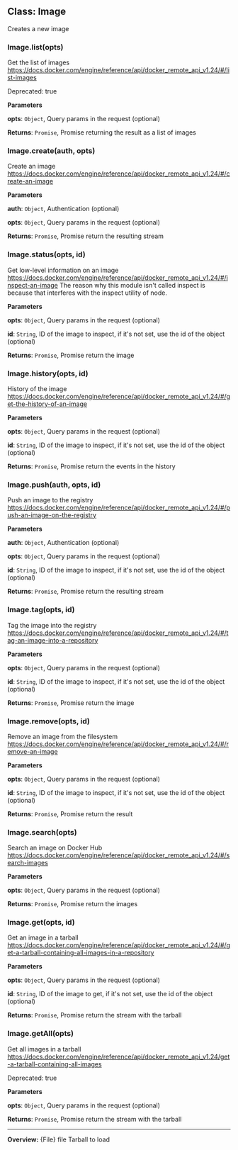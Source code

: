 ## Class: Image
Creates a new image

### Image.list(opts) 

Get the list of images
https://docs.docker.com/engine/reference/api/docker_remote_api_v1.24/#/list-images

Deprecated: true

**Parameters**

**opts**: `Object`, Query params in the request (optional)

**Returns**: `Promise`, Promise returning the result as a list of images

### Image.create(auth, opts) 

Create an image
https://docs.docker.com/engine/reference/api/docker_remote_api_v1.24/#/create-an-image

**Parameters**

**auth**: `Object`, Authentication (optional)

**opts**: `Object`, Query params in the request (optional)

**Returns**: `Promise`, Promise return the resulting stream

### Image.status(opts, id) 

Get low-level information on an image
https://docs.docker.com/engine/reference/api/docker_remote_api_v1.24/#/inspect-an-image
The reason why this module isn't called inspect is because that interferes with the inspect utility of node.

**Parameters**

**opts**: `Object`, Query params in the request (optional)

**id**: `String`, ID of the image to inspect, if it's not set, use the id of the object (optional)

**Returns**: `Promise`, Promise return the image

### Image.history(opts, id) 

History of the image
https://docs.docker.com/engine/reference/api/docker_remote_api_v1.24/#/get-the-history-of-an-image

**Parameters**

**opts**: `Object`, Query params in the request (optional)

**id**: `String`, ID of the image to inspect, if it's not set, use the id of the object (optional)

**Returns**: `Promise`, Promise return the events in the history

### Image.push(auth, opts, id) 

Push an image to the registry
https://docs.docker.com/engine/reference/api/docker_remote_api_v1.24/#/push-an-image-on-the-registry

**Parameters**

**auth**: `Object`, Authentication (optional)

**opts**: `Object`, Query params in the request (optional)

**id**: `String`, ID of the image to inspect, if it's not set, use the id of the object (optional)

**Returns**: `Promise`, Promise return the resulting stream

### Image.tag(opts, id) 

Tag the image into the registry
https://docs.docker.com/engine/reference/api/docker_remote_api_v1.24/#/tag-an-image-into-a-repository

**Parameters**

**opts**: `Object`, Query params in the request (optional)

**id**: `String`, ID of the image to inspect, if it's not set, use the id of the object (optional)

**Returns**: `Promise`, Promise return the image

### Image.remove(opts, id) 

Remove an image from the filesystem
https://docs.docker.com/engine/reference/api/docker_remote_api_v1.24/#/remove-an-image

**Parameters**

**opts**: `Object`, Query params in the request (optional)

**id**: `String`, ID of the image to inspect, if it's not set, use the id of the object (optional)

**Returns**: `Promise`, Promise return the result

### Image.search(opts) 

Search an image on Docker Hub
https://docs.docker.com/engine/reference/api/docker_remote_api_v1.24/#/search-images

**Parameters**

**opts**: `Object`, Query params in the request (optional)

**Returns**: `Promise`, Promise return the images

### Image.get(opts, id) 

Get an image in a tarball
https://docs.docker.com/engine/reference/api/docker_remote_api_v1.24/#/get-a-tarball-containing-all-images-in-a-repository

**Parameters**

**opts**: `Object`, Query params in the request (optional)

**id**: `String`, ID of the image to get, if it's not set, use the id of the object (optional)

**Returns**: `Promise`, Promise return the stream with the tarball

### Image.getAll(opts) 

Get all images in a tarball
https://docs.docker.com/engine/reference/api/docker_remote_api_v1.24/get-a-tarball-containing-all-images

Deprecated: true

**Parameters**

**opts**: `Object`, Query params in the request (optional)

**Returns**: `Promise`, Promise return the stream with the tarball



* * *







**Overview:** {File}     file  Tarball to load


